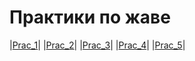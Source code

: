 # Практики по жаве
|[Prac_1](https://github.com/Derev005/Java/blob/main/prac_1/explanation.md)|
|[Prac_2](https://github.com/Derev005/Java/blob/main/prac_2/explanation.md)|
|[Prac_3](https://github.com/Derev005/Java/blob/main/prac_3/explanation.md)|
|[Prac_4](https://github.com/Derev005/Java/blob/main/prac_4/explanation.md)|
|[Prac_5](https://github.com/Derev005/Java/blob/main/prac_5/explanation.md)|
